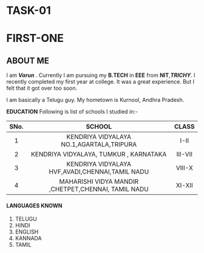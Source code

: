 # TASK-01

# FIRST-ONE


## **ABOUT ME**

I am ***Varun*** . Currently I am pursuing my **B.TECH** in **EEE** from **NIT**,***TRICHY***. I recently completed my first year at college. It was a great experience. But I felt that it got over too soon.

I am basically a Telugu guy. My hometown is Kurnool, Andhra Pradesh.

**EDUCATION**
Following is list of schools I studied in:-

|**SNo.**| **SCHOOL** | **CLASS**|
|:----------:|:-----------------:|:--------------:|
| 1        |KENDRIYA VIDYALAYA NO.1,AGARTALA,TRIPURA|I-II|
| 2        |KENDRIYA VIDYALAYA, TUMKUR , KARNATAKA | III-VII|
| 3        |KENDRIYA VIDYALAYA HVF,AVADI,CHENNAI,TAMIL NADU |VIII-X|
| 4        |MAHARISHI VIDYA MANDIR ,CHETPET,CHENNAI, TAMIL NADU|XI-XII|

#### LANGUAGES KNOWN

1. TELUGU
2. HINDI
3. ENGLISH
4. KANNADA
5. TAMIL









